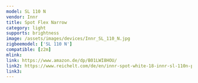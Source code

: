 ```yaml
---
model: SL 110 N
vendor: Innr
title: Spot Flex Narrow
category: light
supports: brightness
image: /assets/images/devices/Innr_SL_110_N.jpg
zigbeemodel: ['SL 110 N']
compatible: [z2m]
mlink: 
link: https://www.amazon.de/dp/B01LWI8HOU/
link2: https://www.reichelt.com/de/en/innr-spot-white-18-innr-sl-110n-p207200.html?ARTICLE=207200&&r=1
link3: 
---
```

